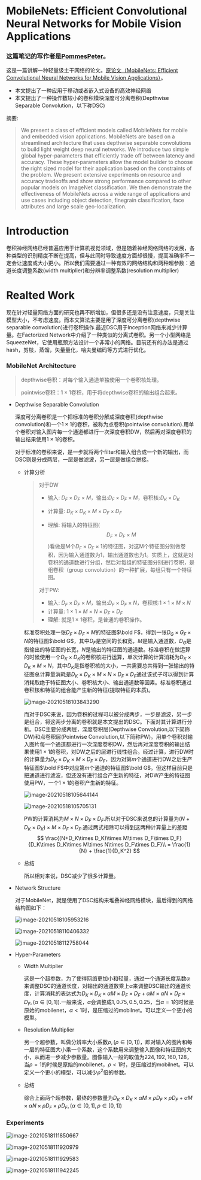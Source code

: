 # MobileNets: Efficient Convolutional Neural Networks for Mobile Vision Applications

### 这篇笔记的写作者是[PommesPeter](https://github.com/PommesPeter)。

这是一篇讲解一种轻量级主干网络的论文。[原论文（MobileNets: Efficient Convolutional Neural Networks for Mobile Vision Applications）](https://arxiv.org/abs/1704.04861)。

- 本文提出了一种应用于移动或者嵌入式设备的高效神经网络
- 本文提出了一种操作数较小的卷积模块深度可分离卷积(Depthwise Separable Convolution，以下称DSC)

摘要:

> We present a class of efficient models called MobileNets for mobile and embedded vision applications. MobileNets are based on a streamlined architecture that uses depthwise separable convolutions to build light weight deep neural networks. We introduce two simple global hyper-parameters that efficiently trade off between latency and accuracy. These hyper-parameters allow the model builder to choose the right sized model for their application based on the constraints of the problem. We present extensive experiments on resource and accuracy tradeoffs and show strong performance compared to other popular models on ImageNet classification. We then demonstrate the effectiveness of MobileNets across a wide range of applications and use cases including object detection, finegrain classification, face attributes and large scale geo-localization.

# Introduction

卷积神经网络已经普遍应用于计算机视觉领域，但是随着神经网络网络的发展，各种类型的识别精度不断在提高，但与此同时导致速度方面却很慢，提高准确率不一定会让速度或大小更小。所以我们需要通过一种有效的网络结构和两种超参数：通道长度调整系数(width multiplier)和分辨率调整系数(resolution multiplier)

# Realted Work

现在针对轻量网络方面的研究也再不断增加，但很多还是没有注意速度，只是关注模型大小，不考虑速度。而本文算法主要是用了深度可分离卷积(depthwise separable convolution)进行卷积操作.最近DSC用于Inception网络来减少计算量。在Factorized Network中介绍了一种类似的分离式卷积。另一个小型网络是SqueezeNet，它使用瓶颈方法设计一个非常小的网络。目前还有的办法是通过hash，剪枝，蒸馏，矢量量化，哈夫曼编码等方式进行优化。

### MobileNet Architecture

> depthwise卷积：对每个输入通道单独使用一个卷积核处理。
>
> pointwise卷积：$1\times1$卷积，用于将depthwise卷积的输出组合起来。

- Depthwise Separable Convolution

  深度可分离卷积是一个把标准的卷积分解成深度卷积(depthwise convolution)和一个$1\times1$的卷积，被称为点卷积(pointwise convolution).用单个卷积对输入图片每一个通道都进行一次深度卷积DW，然后再对深度卷积的输出结果使用$1\times1$的卷积。

  对于标准的卷积来说，是一步就将两个filter和输入组合成一个新的输出，而DSC则是分成两层，一层是做滤波，另一层是做组合拼接。

  + 计算分析

    > 对于DW
    >
    > - 输入: $D_F\times D_F\times M$，输出:$D_F\times D_F\times M$，卷积核:$D_K\times D_K$
    >
    > - 计算量: $D_K\times D_K\times M\times D_F\times D_F$
    > - 理解: 将输入的特征图($$D_F\times D_F\times M$$)看做是M个$D_F\times D_F\times1$的特征图，对这M个特征图分别做卷积，因为输入通道数为1，输出通道数也为1。实质上，这就是对卷积的通道数进行分组，然后对每组的特征图分别进行卷积，是组卷积（group convolution）的一种扩展，每组只有一个特征图。
    >
    > 对于PW:
    >
    > - 输入: $D_F\times D_F\times M$，输出:$D_F\times D_F\times N$，卷积核:$1\times1\times M\times N$
    > - 计算量: $1\times1\times M\times N\times D_F\times D_F$
    > - 理解: 就是$1\times1$卷积，是普通的卷积操作。

    标准卷积处理一张$D_F\times D_F\times M$的特征图$\bold F$，得到一张$D_G\times G_F\times N$的特征图$\bold G$，其中$D_F$是空间的长和宽，$M$是输入通道数，$D_G$是指输出的特征图的长宽，$N$是输出的特征图的通道数。标准卷积在做运算的时候使用一个$D_K\times D_K$的卷积核进行运算，单次计算的计算消耗为$D_K\times D_K\times M\times N$，其中$D_K$是指卷积核的大小，一共需要总共得到一张输出的特征图总计算量消耗是$D_K\times D_K\times M\times N\times D_F\times D_F$通过该式子可以得到计算消耗取绝于特征图大小、卷积核大小、输出通道数等因素。标准卷积通过卷积核和特征的组合能产生新的特征(提取特征的本质)。

    ![image-20210518103843290](./src/MobileNets-Efficient-Convolutional-Neural-Networks-for-Mobile-Vision-Applications/image-20210518103843290.png)

    而对于DSC来说，因为卷积的过程可以被分成两步，一步是滤波，另一步是组合，将这两步分离的卷积就是本文提出的DSC。下面对其计算进行分析。DSC主要分成两层，深度卷积层(Depthwise Convolution,以下简称DW)和点卷积层(Pointwise Convolution,以下简称PW)。用单个卷积对输入图片每一个通道都进行一次深度卷积DW，然后再对深度卷积的输出结果使用$1\times1$的卷积，对DW之后的层进行线性组合。经过计算，进行DW时的计算量为$D_K\times D_K\times M\times D_F\times D_F$，因为对第$m$个通道进行DW之后生产特征图$\bold F$中对应第$m$个通道的特征图$\bold G$。但这样目前只是把通道进行滤波，但还没有进行组合产生新的特征，对DW产生的特征图使用PW，一个$1\times1$的卷积产生新的特征。

    ![image-20210518105644144](./src/MobileNets-Efficient-Convolutional-Neural-Networks-for-Mobile-Vision-Applications/image-20210518105644144.png)

    ![image-20210518105705131](./src/MobileNets-Efficient-Convolutional-Neural-Networks-for-Mobile-Vision-Applications/image-20210518105705131.png)

    PW的计算消耗为$M\times N\times D_F\times D_F$.所以对于DSC来说总的计算量为$(N+D_K\times D_K)\times M\times D_F\times D_F$.通过两式相除可以得到这两种计算量上的差距
    $$
    \frac{(N+D_K\times D_K)\times M\times D_F\times D_F}{D_K\times D_K\times M\times N\times D_F\times D_F}\\ = \frac{1}{N} + \frac{1}{D_K^2}
    $$

  + 总结

    所以相对来说，DSC减少了很多计算量。

- Network Structure

  对于MobileNet，就是使用了DSC结构来堆叠神经网络模块，最后得到的网络结构图如下：

  ![image-20210518105953216](./src/MobileNets-Efficient-Convolutional-Neural-Networks-for-Mobile-Vision-Applications/image-20210518105953216.png)

  ![image-20210518110406332](./src/MobileNets-Efficient-Convolutional-Neural-Networks-for-Mobile-Vision-Applications/image-20210518110406332.png)

  ![image-20210518112758044](./src/MobileNets-Efficient-Convolutional-Neural-Networks-for-Mobile-Vision-Applications/image-20210518112758044.png)

- Hyper-Parameters

  - Width Multiplier

    这是一个超参数，为了使得网络更加小和轻量，通过一个通道长度系数$\alpha$来调整DSC的通道长度，对输出的通道数乘上$\alpha$来调整DSC输出的通道长度，计算消耗的表达式为$D_K\times D_K\times\alpha M\times D_F\times D_F+\alpha M\times\alpha N\times D_F\times D_F,(\alpha\in [0,1])$.一般来说，$\alpha$会调整成$1,0.75,0.5,0.25$，当$\alpha=1$的时候是原始的mobilenet，$\alpha<1$时，是压缩过的mobilnet。可以定义一个更小的模型。

  - Resolution Multiplier

    另一个超参数，叫做分辨率大小系数$\rho,(\rho\in[0,1])$，即对输入的图片和每一层的特征图大小乘一个系数，这个系数用来调整输入图像和特征图的大小，从而进一步减少参数量。图像输入一般的取值为$224,192,160,128$，当$\rho=1$的时候是原始的mobilenet，$\rho<1$时，是压缩过的mobilnet。可以定义一个更小的模型，可以减少$\rho^2$倍的参数。

  - 总结

    综合上面两个超参数，最终的参数量为$D_K\times D_K\times\alpha M\times\rho D_F\times\rho D_F+\alpha M\times\alpha N\times\rho D_F\times\rho D_F,(\alpha\in[0,1],\rho\in[0,1])$

### Experiments

![image-20210518111850667](./src/MobileNets-Efficient-Convolutional-Neural-Networks-for-Mobile-Vision-Applications/image-20210518111850667.png)

![image-20210518111920979](./src/MobileNets-Efficient-Convolutional-Neural-Networks-for-Mobile-Vision-Applications/image-20210518111920979.png)

![image-20210518111929583](./src/MobileNets-Efficient-Convolutional-Neural-Networks-for-Mobile-Vision-Applications/image-20210518111929583.png)

![image-20210518111942245](./src/MobileNets-Efficient-Convolutional-Neural-Networks-for-Mobile-Vision-Applications/image-20210518111942245.png)



